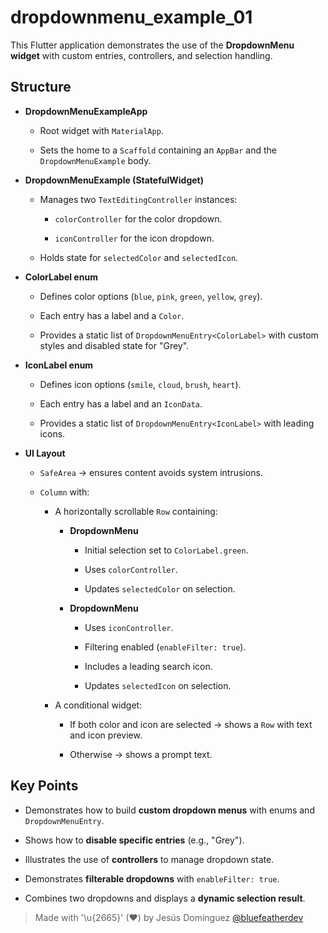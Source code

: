 # dropdownmenu_example_01

This Flutter application demonstrates the use of the **DropdownMenu widget** with custom entries, controllers, and selection handling.

## Structure

- **DropdownMenuExampleApp**

  - Root widget with `MaterialApp`.
  
  - Sets the home to a `Scaffold` containing an `AppBar` and the `DropdownMenuExample` body.

- **DropdownMenuExample (StatefulWidget)**

  - Manages two `TextEditingController` instances:
  
    - `colorController` for the color dropdown.
    
    - `iconController` for the icon dropdown.
  - Holds state for `selectedColor` and `selectedIcon`.

- **ColorLabel enum**

  - Defines color options (`blue`, `pink`, `green`, `yellow`, `grey`).
  
  - Each entry has a label and a `Color`.
  - Provides a static list of `DropdownMenuEntry<ColorLabel>` with custom styles and disabled state for "Grey".

- **IconLabel enum**

  - Defines icon options (`smile`, `cloud`, `brush`, `heart`).
  
  - Each entry has a label and an `IconData`.
  - Provides a static list of `DropdownMenuEntry<IconLabel>` with leading icons.

- **UI Layout**

  - `SafeArea` → ensures content avoids system intrusions.
  
  - `Column` with:
  
    - A horizontally scrollable `Row` containing:
    
      - **DropdownMenu<ColorLabel>**
      
        - Initial selection set to `ColorLabel.green`.
        
        - Uses `colorController`.
        - Updates `selectedColor` on selection.
      - **DropdownMenu<IconLabel>**
      
        - Uses `iconController`.
        
        - Filtering enabled (`enableFilter: true`).
        - Includes a leading search icon.
        - Updates `selectedIcon` on selection.
    - A conditional widget:
    
      - If both color and icon are selected → shows a `Row` with text and icon preview.
      
      - Otherwise → shows a prompt text.

## Key Points

- Demonstrates how to build **custom dropdown menus** with enums and `DropdownMenuEntry`.

- Shows how to **disable specific entries** (e.g., "Grey").
- Illustrates the use of **controllers** to manage dropdown state.
- Demonstrates **filterable dropdowns** with `enableFilter: true`.
- Combines two dropdowns and displays a **dynamic selection result**.

> Made with '\u{2665}' (♥) by Jesús Domínguez [@bluefeatherdev](https://github.com/bluefeatherdev)
